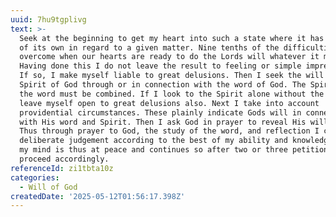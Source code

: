 ```yaml
---
uuid: 7hu9tgplivg
text: >-
  Seek at the beginning to get my heart into such a state where it has no will
  of its own in regard to a given matter. Nine tenths of the difficulties are
  overcome when our hearts are ready to do the Lords will whatever it may be.
  Having done this I do not leave the result to feeling or simple impressions.
  If so, I make myself liable to great delusions. Then I seek the will of the
  Spirit of God through or in connection with the word of God. The Spirit and
  the word must be combined. If I look to the Spirit alone without the word I
  leave myself open to great delusions also. Next I take into account
  providential circumstances. These plainly indicate Gods will in connection
  with His word and Spirit. Then I ask God in prayer to reveal His will to me.
  Thus through prayer to God, the study of the word, and reflection I come to a
  deliberate judgement according to the best of my ability and knowledge. And if
  my mind is thus at peace and continues so after two or three petitions, I
  proceed accordingly.
referenceId: zi1tbta10z
categories:
  - Will of God
createdDate: '2025-05-12T01:56:17.398Z'
---
```


